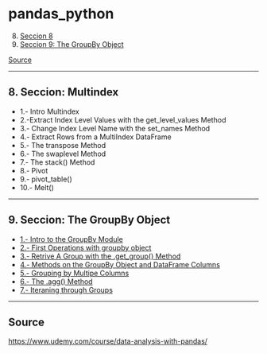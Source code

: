 # pandas_python


8. [Seccion 8 ](#schema8)
9. [Seccion 9: The GroupBy Object](#schema9)

[Source](schemars)




<hr>

<a name="schema8"></a>

## 8. Seccion: Multindex
- 1.- Intro Multindex
- 2.-Extract Index Level Values with the get_level_values Method
- 3.- Change Index Level Name with the set_names Method
- 4.- Extract Rows from a MultiIndex DataFrame
- 5.- The transpose Method
- 6.- The swaplevel Method
- 7.- The stack() Method
- 8.- Pivot
- 9.- pivot_table()
- 10.- Melt()


<hr>

<a name="schema9"></a>

## 9. Seccion: The GroupBy Object

- [1.- Intro to the GroupBy Module](#1)
- [2.- First Operations with groupby object](#2)
- [3.- Retrive A Group with the .get_group() Method](#3)
- [4.- Methods on the GroupBy Object and DataFrame Columns](#4)
- [5.- Grouping by Multipe Columns](#5)
- [6.- The .agg() Method](#6)
- [7.- Iteraning through Groups](#7)


<hr>

<a name="schemars"></a>

## Source
https://www.udemy.com/course/data-analysis-with-pandas/